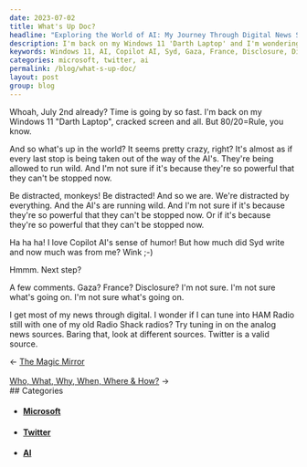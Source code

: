 ```yaml
---
date: 2023-07-02
title: What's Up Doc?
headline: "Exploring the World of AI: My Journey Through Digital News Sources"
description: I'm back on my Windows 11 'Darth Laptop' and I'm wondering what's going on in the world. AI's are running wild and I'm not sure if we can stop them. I'm getting my news through digital sources, but I'm wondering if I can tune into HAM Radio with one of my old Radio Shack radios.
keywords: Windows 11, AI, Copilot AI, Syd, Gaza, France, Disclosure, Digital, HAM Radio, Radio Shack, Analog News, Twitter
categories: microsoft, twitter, ai
permalink: /blog/what-s-up-doc/
layout: post
group: blog
---
```



Whoah, July 2nd already? Time is going by so fast. I'm back on my Windows 11
"Darth Laptop", cracked screen and all. But 80/20=Rule, you know.

And so what's up in the world? It seems pretty crazy, right? It's almost as if
every last stop is being taken out of the way of the AI's. They're being
allowed to run wild. And I'm not sure if it's because they're so powerful that
they can't be stopped now.

Be distracted, monkeys! Be distracted! And so we are. We're distracted by
everything. And the AI's are running wild. And I'm not sure if it's because
they're so powerful that they can't be stopped now. Or if it's because they're
so powerful that they can't be stopped now.

Ha ha ha! I love Copilot AI's sense of humor! But how much did Syd write and
now much was from me? Wink ;-)

Hmmm. Next step?

A few comments. Gaza? France? Disclosure? I'm not sure. I'm not sure what's
going on. I'm not sure what's going on.

I get most of my news through digital. I wonder if I can tune into HAM Radio
still with one of my old Radio Shack radios? Try tuning in on the analog news
sources. Baring that, look at different sources. Twitter is a valid source.






















<div class="arrow-links"><div class="post-nav-prev"><span class="arrow">&larr;&nbsp;</span><a href="/blog/the-magic-mirror/">The Magic Mirror</a></div> &nbsp; <div class="post-nav-next"><a href="/blog/who-what-why-when-where-how/">Who, What, Why, When, Where & How?</a><span class="arrow">&nbsp;&rarr;</span></div></div>
## Categories

<ul>
<li><h4><a href='/microsoft/'>Microsoft</a></h4></li>
<li><h4><a href='/twitter/'>Twitter</a></h4></li>
<li><h4><a href='/ai/'>AI</a></h4></li></ul>